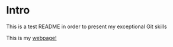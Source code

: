# Intro

This is a test README in order to present my exceptional Git skills

This is my [webpage!](https://google.de)
